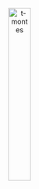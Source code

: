 <!--### Hi there 👋-->

<p align="center"><!-- Centrar la imagen, GitHub no permite insertar CSS en Markdown -->
  <img width="30%" src="https://github-readme-stats.vercel.app/api/top-langs?username=t-montes&layout=compact" alt="t-montes">
</p>

<!--
**t-montes/t-montes** is a ✨ _special_ ✨ repository because its `README.md` (this file) appears on your GitHub profile.

Here are some ideas to get you started:

- 🔭 I’m currently working on ...
- 🌱 I’m currently learning ...
- 👯 I’m looking to collaborate on ...
- 🤔 I’m looking for help with ...
- 💬 Ask me about ...
- 📫 How to reach me: ...
- 😄 Pronouns: ...
- ⚡ Fun fact: ...
-->
